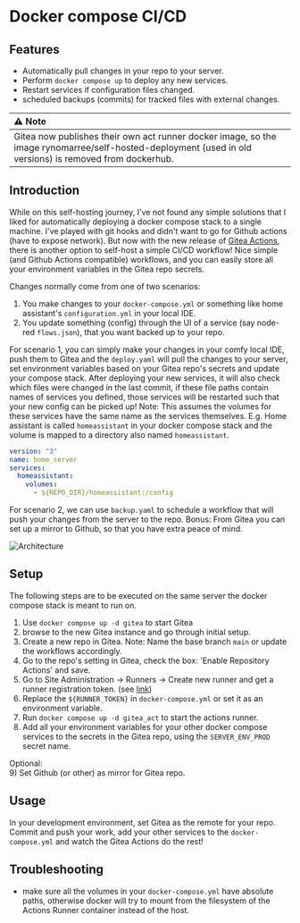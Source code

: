 # Docker compose CI/CD
## Features
- Automatically pull changes in your repo to your server.
- Perform `docker compose up` to deploy any new services.
- Restart services if configuration files changed.
- scheduled backups (commits) for tracked files with external changes.

| :warning: Note                |
|:---------------------------|
| Gitea now publishes their own act runner docker image, so the image rynomarree/self-hosted-deployment (used in old versions) is removed from dockerhub. |

## Introduction
While on this self-hosting journey, I've not found any simple solutions that I liked for automatically deploying a docker compose
stack to a single machine. I've played with git hooks and didn't want to go for Github actions (have to expose network). But now with the 
new release of [Gitea Actions](https://blog.gitea.io/2022/12/feature-preview-gitea-actions/), there is another option to self-host a simple 
CI/CD workflow! Nice simple (and Github Actions compatible) workflows, and you can easily store all your 
environment variables in the Gitea repo secrets.

Changes normally come from one of two scenarios:
1) You make changes to your `docker-compose.yml` or something like home assistant's `configuration.yml` in your local IDE.
2) You update something (config) through the UI of a service (say node-red `flows.json`), 
that you want backed up to your repo.

For scenario 1, you can simply make your changes in your comfy local IDE, push them to Gitea and the `deploy.yaml` 
will pull the changes to your server, set environment variables based on your Gitea repo's secrets and update your compose stack.
After deploying your new services, it will also check which files were changed in the last commit, if these file paths contain
names of services you defined, those services will be restarted such that your new config can be picked up! Note: This assumes
the volumes for these services have the same name as the services themselves. E.g. Home assistant is called `homeassistant` in
your docker compose stack and the volume is mapped to a directory also named `homeassistant`.

```yaml
version: "3"
name: home_server
services:
  homeassistant:
    volumes:
      - ${REPO_DIR}/homeassistant:/config
```
For scenario 2, we can use `backup.yaml`
to schedule a workflow that will push your changes from the server to the repo.
Bonus: From Gitea you can set up a mirror to Github, so that you have extra peace of mind.


![Architecture](./img/Architecture.png)

## Setup
The following steps are to be executed on the same server the docker compose stack is meant to run on.

1) Use `docker compose up -d gitea` to start Gitea
2) browse to the new Gitea instance and go through initial setup.
3) Create a new repo in Gitea. Note: Name the base branch `main` or update the workflows accordingly.
4) Go to the repo's setting in Gitea, check the box: 'Enable Repository Actions' and save.
5) Go to Site Administration -> Runners -> Create new runner and get a runner registration token. (see [link](https://docs.gitea.com/usage/actions/act-runner))
6) Replace the `${RUNNER_TOKEN}` in `docker-compose.yml` or set it as an environment variable.
7) Run `docker compose up -d gitea_act` to start the actions runner.
8) Add all your environment variables for your other docker compose services to the secrets in the Gitea repo,
using the `SERVER_ENV_PROD` secret name.

Optional:  
9) Set Github (or other) as mirror for Gitea repo.

## Usage
In your development environment, set Gitea as the remote for your repo.
Commit and push your work, add your other services to the `docker-compose.yml` and watch the Gitea Actions do the rest!

## Troubleshooting
- make sure all the volumes in your `docker-compose.yml` have absolute paths, otherwise docker will try to mount
from the filesystem of the Actions Runner container instead of the host.

